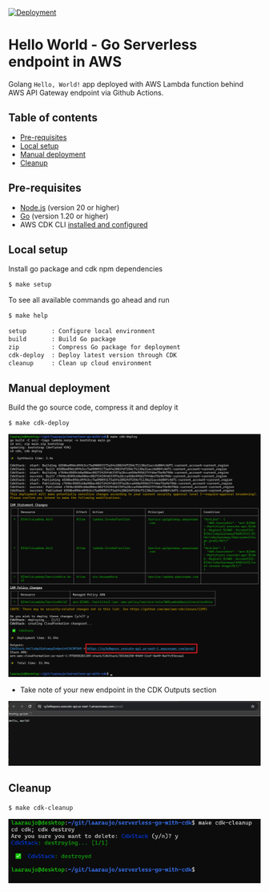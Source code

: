 [![Deployment](https://github.com/laaraujo/aws-serverless-go-with-cdk/actions/workflows/deployment.yml/badge.svg?branch=main)](https://github.com/laaraujo/aws-serverless-go-with-cdk/actions/workflows/deployment.yml)

# Hello World - Go Serverless endpoint in AWS

Golang `Hello, World!` app deployed with AWS Lambda function behind AWS API Gateway endpoint via Github Actions.

## Table of contents
* [Pre-requisites](#pre-requisites)
* [Local setup](#local-setup)
* [Manual deployment](#manual-deployment)
* [Cleanup](#cleanup)

## Pre-requisites

* [Node.js](https://nodejs.org/en) (version 20 or higher)
* [Go](https://go.dev/) (version 1.20 or higher)
* AWS CDK CLI [installed and configured](https://docs.aws.amazon.com/cdk/v2/guide/getting_started.html)

## Local setup

Install go package and cdk npm dependencies
```sh
$ make setup
```

To see all available commands go ahead and run
```sh
$ make help
```

```log
setup       : Configure local environment
build       : Build Go package
zip         : Compress Go package for deployment
cdk-deploy  : Deploy latest version through CDK
cleanup     : Clean up cloud environment
```

## Manual deployment

Build the go source code, compress it and deploy it 
```sh
$ make cdk-deploy
```
![alt text](./docs/deploy.png)

* Take note of your new endpoint in the CDK Outputs section

![alt text](./docs/result.png)

## Cleanup
```sh
$ make cdk-cleanup
```

![alt text](./docs/cleanup.png)
